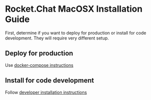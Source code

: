 # Rocket.Chat MacOSX Installation Guide

First, determine if you want to deploy for production or install for code development. They will require very different setup.

## Deploy for production

Use [docker-compose instructions](../../../installation/docker-containers/docker-compose/)

## Install for code development

Follow [developer installation instructions](../../../developer-guides/quick-start/)

